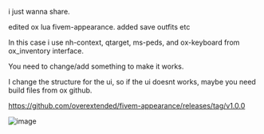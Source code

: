 i just wanna share.

edited ox lua fivem-appearance. added save outfits etc

In this case i use nh-context, qtarget, ms-peds, and ox-keyboard from ox_inventory interface.

You need to change/add something to make it works.

I change the structure for the ui, so if the ui doesnt works, maybe you need build files from ox github.

https://github.com/overextended/fivem-appearance/releases/tag/v1.0.0

![image](https://user-images.githubusercontent.com/52015641/151322410-55f12c8b-5ed3-483d-ab9a-f9fcdf4d7744.png)
